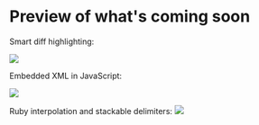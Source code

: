 Preview of what's coming soon
=============================

Smart diff highlighting: 

![](https://github.com/markwatkinson/luminous/raw/master/screenshots/diff.png)

Embedded XML in JavaScript:

![](https://github.com/markwatkinson/luminous/raw/master/screenshots/jsxml.png)

Ruby interpolation and stackable delimiters: 
![](https://github.com/markwatkinson/luminous/raw/master/screenshots/ruby.png)


